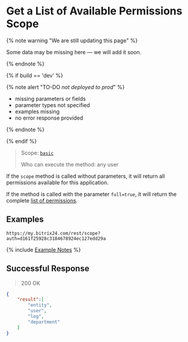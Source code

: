 # Get a List of Available Permissions Scope

{% note warning "We are still updating this page" %}

Some data may be missing here — we will add it soon.

{% endnote %}

{% if build == 'dev' %}

{% note alert "TO-DO _not deployed to prod_" %}

- missing parameters or fields
- parameter types not specified
- examples missing
- no error response provided

{% endnote %}

{% endif %}

> Scope: [`basic`](../../scopes/permissions.md)
>
> Who can execute the method: any user

If the `scope` method is called without parameters, it will return all permissions available for this application.

If the method is called with the parameter `full=true`, it will return the complete [list of permissions](../../scopes/permissions.md).

## Examples

```http
https://my.bitrix24.com/rest/scope?auth=d161f25928c3184678924ec127edd29a
```

{% include [Example Notes](../../../_includes/examples.md) %}

## Successful Response

> 200 OK
```json
{
    "result":[
        "entity",
        "user",
        "log",
        "department"
    ]
}
```
